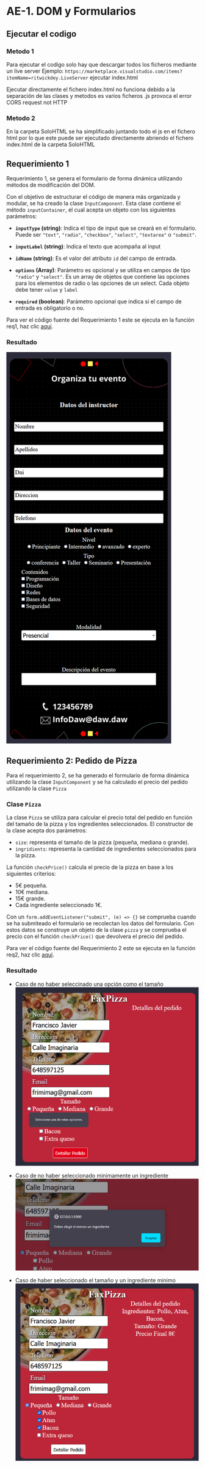 # AE-1. DOM y Formularios

## Ejecutar el codigo

### Metodo 1

Para ejecutar el codigo solo hay que descargar todos los ficheros mediante un live server Ejemplo: `https://marketplace.visualstudio.com/items?itemName=ritwickdey.LiveServer` ejecutar index.html

Ejecutar directamente el fichero index.html no funciona debido a la separación de las clases y metodos es varios ficheros .js provoca el error CORS request not HTTP

### Metodo 2

En la carpeta SoloHTML se ha simplificado juntando todo el js en el fichero html por lo que este puede ser ejecutado directamente abriendo el fichero index.html de la carpeta SoloHTML

## Requerimiento 1

Requerimiento 1, se genera el formulario de forma dinámica utilizando métodos de modificación del DOM.

Con el objetivo de estructurar el código de manera más organizada y modular, se ha creado la clase `InputComponent`. Esta clase contiene el método `inputContainer`, el cual acepta un objeto con los siguientes parámetros:

- **`inputType` (string)**: Indica el tipo de input que se creará en el formulario. Puede ser `"text"`, `"radio"`, `"checkbox"`, `"select"`, `"textarea"` o `"submit"`.

- **`inputLabel` (string)**: Indica el texto que acompaña al input

- **`idName` (string)**: Es el valor del atributo `id` del campo de entrada.

- **`options` (Array)**: Parámetro es opcional y se utiliza en campos de tipo `"radio"` y `"select"`. Es un array de objetos que contiene las opciones para los elementos de radio o las opciones de un select. Cada objeto debe tener `value` y `label`

- **`required` (boolean)**: Parámetro opcional que indica si el campo de entrada es obligatorio o no.

Para ver el código fuente del Requerimiento 1 este se ejecuta en la función req1, haz clic [aquí](./script.js).

### Resultado

![Alt text](readme/image.png)

## Requerimiento 2: Pedido de Pizza

Para el requerimiento 2, se ha generado el formulario de forma dinámica utilizando la clase `InputComponent` y se ha calculado el precio del pedido utilizando la clase `Pizza`

### Clase `Pizza`

La clase `Pizza` se utiliza para calcular el precio total del pedido en función del tamaño de la pizza y los ingredientes seleccionados. El constructor de la clase acepta dos parámetros:

- `size`: representa el tamaño de la pizza (pequeña, mediana o grande).
- `ingridients`: representa la cantidad de ingredientes seleccionados para la pizza.

La función `checkPrice()` calcula el precio de la pizza en base a los siguientes criterios:

- 5€ pequeña.
- 10€ mediana.
- 15€ grande.
- Cada ingrediente seleccionado 1€.

Con un `form.addEventListener("submit", (e) => {}` se comprueba cuando se ha submiteado el formulario se recolectan los datos del formulario.
Con estos datos se construye un objeto de la clase `pizza` y se comprueba el precio con el función `checkPrice()` que devolvera el precio del pedido.

Para ver el código fuente del Requerimiento 2 este se ejecuta en la función req2, haz clic [aquí](./script.js).

### Resultado

- Caso de no haber seleccinado una opción como el tamaño
  ![Alt text](readme/req2img1.png)
- Caso de no haber seleccionado minimamente un ingrediente
  ![Alt text](readme/req2img2.png)

- Caso de haber seleccionado el tamaño y un ingrediente minimo
  ![Alt text](readme/req2img3.png)
